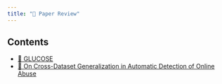 ```yaml
---
title: "📑 Paper Review"
---
```

## Contents
- [📄 GLUCOSE](notes/GLUCOSE.md)
- [📄 On Cross-Dataset Generalization in Automatic Detection of Online Abuse](notes/On%20Cross-Dataset%20Generalization%20in%20Automatic%20Detection%20of%20Online%20Abuse.md)